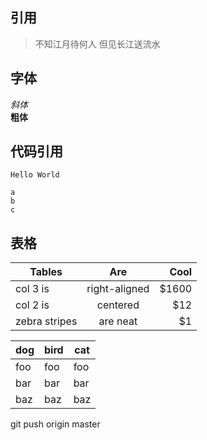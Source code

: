 ## 引用
> 不知江月待何人
> 但见长江送流水

## 字体
*斜体 <br>*
**粗体**

## 代码引用
`Hello World`
```
a
b
c
```

## 表格
| Tables        | Are           | Cool  |
| ------------- |:-------------:| -----:|
| col 3 is      | right-aligned | $1600 |
| col 2 is      | centered      |   $12 |
| zebra stripes | are neat      |    $1 |

dog | bird | cat
----|------|----
foo | foo  | foo
bar | bar  | bar
baz | baz  | baz

git push origin master
